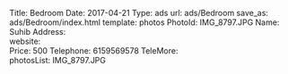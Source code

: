 Title:          Bedroom
Date:           2017-04-21
Type:           ads
url:            ads/Bedroom
save_as:        ads/Bedroom/index.html
template:       photos
PhotoId:        IMG_8797.JPG
Name:           Suhib
Address:        
website:        
Price:          500
Telephone:      6159569578
TeleMore:       
photosList:     IMG_8797.JPG
